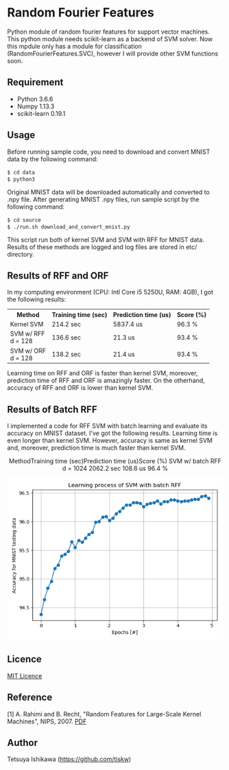 Random Fourier Features
====

Python module of random fourier features for support vector machines.
This python module needs scikit-learn as a backend of SVM solver.
Now this mpdule only has a module for classification (RandomFourierFeatures.SVC),
however I will provide other SVM functions soon.

## Requirement

- Python 3.6.6
- Numpy 1.13.3
- scikit-learn 0.19.1

## Usage

Before running sample code, you need to download and convert MNIST data by the following command:

    $ cd data
    $ python3 

Original MNIST data will be downloaded automatically and converted to .npy file.
After generating MNIST .npy files, run sample script by the following command:

    $ cd source
    $ ./run.sh download_and_convert_mnist.py

This script run both of kernel SVM and SVM with RFF for MNIST data.
Results of these methods are logged and log files are stored in etc/ directory.

## Results of RFF and ORF

In my computing environment (CPU: Intl Core i5 5250U, RAM: 4GB), I got the following results:

<p align="center"><table><tr>
  <th>Method</th><th>Training time (sec)</th><th>Prediction time (us)</th><th>Score (%)</th>
</tr><tr>
  <td>Kernel SVM</td>
  <td>214.2 sec</td>
  <td>5837.4 us</td>
  <td>96.3 %</td>
</tr><tr>
  <td>SVM w/ RFF <br/> d = 128</td>
  <td>136.6 sec</td>
  <td>21.3 us</td>
  <td>93.4 %</td>
</tr><tr>
  <td>SVM w/ ORF <br> d = 128</td>
  <td>138.2 sec</td>
  <td>21.4 us</td>
  <td>93.4 %</td>
</tr></table></p>

Learning time on RFF and ORF is faster than kernel SVM, moreover, prediction time of RFF and ORF is amazingly faster.
On the otherhand, accuracy of RFF and ORF is lower than kernel SVM.

## Results of Batch RFF

I implemented a code for RFF SVM with batch learning and evaluate its accuracy on MNIST dataset.
I've got the following results. Learning time is even longer than kernel SVM.
However, accuracy is same as kernel SVM and, moreover, prediction time is much faster than kernel SVM.

<p align="center"><tr>
  <th>Method</th><th>Training time (sec)</th><th>Prediction time (us)</th><th>Score (%)</th>
</tr><tr>
  <td>SVM w/ batch RFF <br/> d = 1024</td>
  <td>2062.2 sec</td>
  <td>108.6 us</td>
  <td>96.4 %</td>
</tr></p>

<p align="center">
  <img src="./etc/output_main_rff_batch_plot.png" alt="Accuracy for each epochs in SVM with batch RFF" />
</p>

## Licence

[MIT Licence](https://opensource.org/licenses/mit-license.php)

## Reference

[1] A. Rahimi and B. Recht, "Random Features for Large-Scale Kernel Machines", NIPS, 2007.
[PDF](https://papers.nips.cc/paper/3182-random-features-for-large-scale-kernel-machines.pdf)

## Author

Tetsuya Ishikawa (https://github.com/tiskw)

